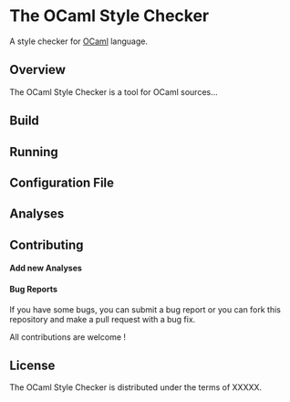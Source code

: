 # The OCaml Style Checker

A style checker for [OCaml](http://ocaml.org/) language.

## Overview

The OCaml Style Checker is a tool for OCaml sources...

## Build

## Running

## Configuration File

## Analyses

## Contributing

#### Add new Analyses

#### Bug Reports

If you have some bugs, you can submit a bug report or you can fork this
repository and make a pull request with a bug fix.

All contributions are welcome !

## License

The OCaml Style Checker is distributed under the terms of XXXXX.
